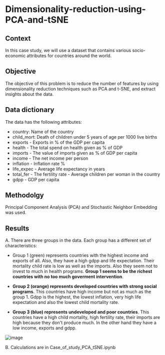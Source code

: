 # Dimensionality-reduction-using-PCA-and-tSNE

## Context ##

In this case study, we will use a dataset that contains various socio-economic attributes for countries around the world.  

## Objective ##

The objective of this problem is to reduce the number of features by using dimensionality reduction techniques such as PCA and t-SNE, and extract insights about the data.

## Data dictionary ##
The data has the following attributes:

- country: Name of the country
- child_mort: Death of children under 5 years of age per 1000 live births
- exports - Exports in % of the GDP per capita
- health - The total spend on health given as % of GDP
- imports - The value of imports given as % of GDP per capita
- income - The net income per person
- inflation - Inflation rate %
- life_expec - Average life expectancy in years
- total_fer - The fertility rate - Average children per woman in the country
- gdpp - GDP per capita

## Methodolgy
Principal Component Analysis (PCA) and Stochastic Neighbor Embedding was used.

## Results
A. There are three groups in the data. Each group has a different set of characteristics:

- Group 1 (green) represents countries with the highest income and exports of all. Also, they have a high gdpp and life expectation. Their mortality child rate is low as well as the imports. Also they seem not to invest to much in health programs. **Group 1 seems to be the richest countries with no too much goverment intervention**.

- **Group 2 (orange) represents developed countries with strong social programs**. This countries have high income but not as much as the group 1. Gdpp is the highest, the lowest inflation, very high life expectation and also the lowest child mortality rate.  

- **Group 3 (blue) represents undeveloped and poor countries**. This countries have a high child mortality, high fertility rate, their imports are high because they don't produce much. In the other hand they have a low income, exports and gdpp.

![image](https://github.com/danieljordan2/Dimensionality-reduction-using-PCA-and-tSNE/assets/86810694/31095cdb-133a-441d-bbb1-67bd583a3e20)


B. Calculations are in Case_of_study_PCA_tSNE.ipynb
